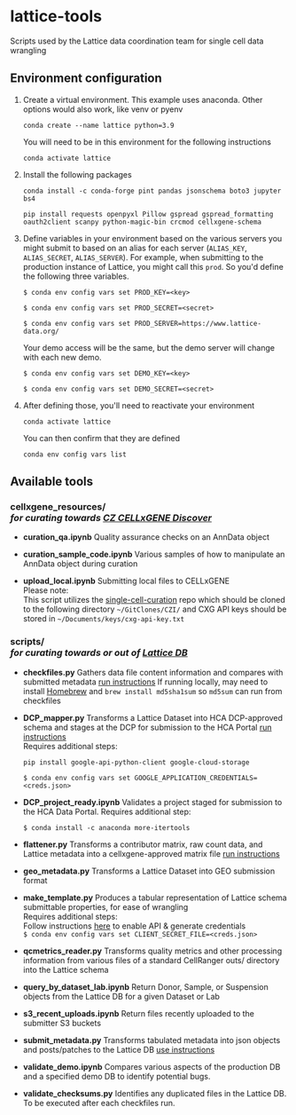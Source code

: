 # lattice-tools
Scripts used by the Lattice data coordination team for single cell data wrangling

## Environment configuration

1. Create a virtual environment. This example uses anaconda. Other options would also work, like venv or pyenv
    ```
    conda create --name lattice python=3.9
    ```
    You will need to be in this environment for the following instructions
    ```
    conda activate lattice
    ```

2. Install the following packages
    ```
    conda install -c conda-forge pint pandas jsonschema boto3 jupyter bs4
    ```
    ```
    pip install requests openpyxl Pillow gspread gspread_formatting oauth2client scanpy python-magic-bin crcmod cellxgene-schema
    ```
3. Define variables in your environment based on the various servers you might submit to based on an alias for each server (`ALIAS_KEY`, `ALIAS_SECRET`, `ALIAS_SERVER`). For example, when submitting to the production instance of Lattice, you might call this `prod`.
So you'd define the following three variables.

	`$ conda env config vars set PROD_KEY=<key>`

	`$ conda env config vars set PROD_SECRET=<secret>`

	`$ conda env config vars set PROD_SERVER=https://www.lattice-data.org/`

    Your demo access will be the same, but the demo server will change with each new demo.

	`$ conda env config vars set DEMO_KEY=<key>`

	`$ conda env config vars set DEMO_SECRET=<secret>`

4. After defining those, you'll need to reactivate your environment
    ```
    conda activate lattice
    ```
	You can then confirm that they are defined
    ```
    conda env config vars list
    ```

## Available tools

### cellxgene_resources/<br>*for curating towards [CZ CELLxGENE Discover](cellxgene.cziscience.com)*
* **curation_qa.ipynb**
Quality assurance checks on an AnnData object

* **curation_sample_code.ipynb**
Various samples of how to manipulate an AnnData object during curation

* **upload_local.ipynb**
Submitting local files to CELLxGENE<br>
Please note: <br>
    This script utilizes the [single-cell-curation](https://github.com/chanzuckerberg/single-cell-curation/tree/main) repo which should be cloned to the following directory `~/GitClones/CZI/` and CXG API keys should be stored in `~/Documents/keys/cxg-api-key.txt`


### scripts/<br>*for curating towards or out of [Lattice DB](lattice-data.org)*
* **checkfiles.py**
Gathers data file content information and compares with submitted metadata [run instructions](docs/checkfiles.md)
If running locally, may need to install [Homebrew](https://brew.sh/) and `brew install md5sha1sum` so `md5sum` can run from checkfiles

* **DCP_mapper.py**
Transforms a Lattice Dataset into HCA DCP-approved schema and stages at the DCP for submission to the HCA Portal [run instructions](docs/DCP_mapper.md)<br>
Requires additional steps:
    ```
    pip install google-api-python-client google-cloud-storage
    ```
    `$ conda env config vars set GOOGLE_APPLICATION_CREDENTIALS=<creds.json>`

* **DCP_project_ready.ipynb**
Validates a project staged for submission to the HCA Data Portal.
Requires additional step:
    ```
    $ conda install -c anaconda more-itertools
    ```

* **flattener.py**
Transforms a contributor matrix, raw count data, and Lattice metadata into a cellxgene-approved matrix file [run instructions](docs/flattener.md)

* **geo_metadata.py**
Transforms a Lattice Dataset into GEO submission format

* **make_template.py**
Produces a tabular representation of Lattice schema submittable properties, for ease of wrangling<br>
Requires additional steps:<br>
    Follow instructions [here](https://www.twilio.com/blog/2017/02/an-easy-way-to-read-and-write-to-a-google-spreadsheet-in-python.html) to enable API & generate credentials<br>
    `$ conda env config vars set CLIENT_SECRET_FILE=<creds.json>`

* **qcmetrics_reader.py**
Transforms quality metrics and other processing information from various files of a standard CellRanger outs/ directory into the Lattice schema

* **query_by_dataset_lab.ipynb**
Return Donor, Sample, or Suspension objects from the Lattice DB for a given Dataset or Lab

* **s3_recent_uploads.ipynb**
Return files recently uploaded to the submitter S3 buckets

* **submit_metadata.py**
Transforms tabulated metadata into json objects and posts/patches to the Lattice DB [use instructions](docs/submit_metadata.md)

* **validate_demo.ipynb**
Compares various aspects of the production DB and a specified demo DB to identify potential bugs.

* **validate_checksums.py**
Identifies any duplicated files in the Lattice DB. To be executed after each checkfiles run.
